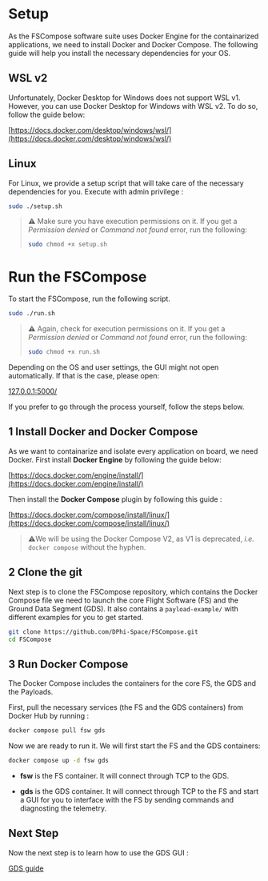 # Setup

As the FSCompose software suite uses Docker Engine for the containarized applications, we need to install Docker and Docker Compose. The following guide will help you install the necessary dependencies for your OS.


## WSL v2 
Unfortunately, Docker Desktop for Windows does not support WSL v1. However, you can use Docker Desktop for Windows with WSL v2. To do so, follow the guide below:

[https://docs.docker.com/desktop/windows/wsl/](https://docs.docker.com/desktop/windows/wsl/)


## Linux 
For Linux, we provide a setup script that will take care of the necessary dependencies for you. Execute with admin privilege : 

```bash
sudo ./setup.sh
```

> ⚠️ Make sure you have execution permissions on it. If you get a *Permission denied* or *Command not found* error, run the following: 
>```bash
> sudo chmod +x setup.sh
> ``` 

# Run the FSCompose
To start the FSCompose, run the following script. 
```bash
sudo ./run.sh
```

> ⚠️ Again, check for execution permissions on it. If you get a *Permission denied* or *Command not found* error, run the following: 
>```bash
> sudo chmod +x run.sh
> ``` 


Depending on the OS and user settings, the GUI might not open automatically. If that is the case, please open: 

[127.0.0.1:5000/](http://127.0.0.1:5000/)

If you prefer to go through the process yourself, follow the steps below.

## 1 Install Docker and Docker Compose
As we want to containarize and isolate every application on board, we need Docker. First install **Docker Engine** by following the guide below:

[https://docs.docker.com/engine/install/](https://docs.docker.com/engine/install/)

Then install the **Docker Compose** plugin by following this guide : 

[https://docs.docker.com/compose/install/linux/](https://docs.docker.com/compose/install/linux/)


> ⚠️We will be using the Docker Compose V2, as V1 is deprecated, *i.e.* `docker compose` without the hyphen.


## 2 Clone the git 
   Next step is to clone the FSCompose repository, which contains the Docker Compose file we need to launch the core Flight Software (FS) and the Ground Data Segment (GDS). It also contains a `payload-example/` with different examples for you to get started.

   ```bash
   git clone https://github.com/DPhi-Space/FSCompose.git
   cd FSCompose
   ```


## 3 Run Docker Compose 

The Docker Compose includes the containers for the core FS, the GDS and the Payloads. 

First, pull the necessary services (the FS and the GDS containers) from Docker Hub by running : 


   ```bash
   docker compose pull fsw gds
   ```

Now we are ready to run it. We will first start the FS and the GDS containers:
   
   ```bash   
   docker compose up -d fsw gds
   ```
      
- **fsw** is the FS container. It will connect through TCP to the GDS.

- **gds** is the GDS container. It will connect through TCP to the FS and start a GUI for you to interface with the FS by sending commands and diagnosting the telemetry. 

## Next Step

Now the next step is to learn how to use the GDS GUI : 

[GDS guide](./gds.md)